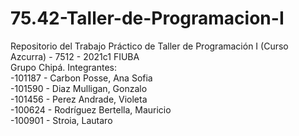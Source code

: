 # 75.42-Taller-de-Programacion-I
Repositorio del Trabajo Práctico de Taller de Programación I (Curso Azcurra) - 7512 - 2021c1 FIUBA  
Grupo Chipá. Integrantes: <br/>
-101187 - Carbon Posse, Ana Sofia<br/>
-101590 - Diaz Mulligan, Gonzalo<br/>
-101456 - Perez Andrade, Violeta<br/>
-100624 - Rodríguez Bertella, Mauricio<br/>
-100901 - Stroia, Lautaro<br/>
